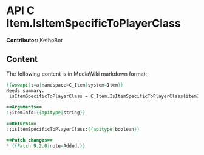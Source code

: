 # API C Item.IsItemSpecificToPlayerClass

**Contributor:** KethoBot

## Content

The following content is in MediaWiki markdown format:

```mediawiki
{{wowapi|t=a|namespace=C_Item|system=Item}}
Needs summary.
 isItemSpecificToPlayerClass = C_Item.IsItemSpecificToPlayerClass(itemInfo)

==Arguments==
:;itemInfo:{{apitype|string}}

==Returns==
:;isItemSpecificToPlayerClass:{{apitype|boolean}}

==Patch changes==
* {{Patch 9.2.0|note=Added.}}
```